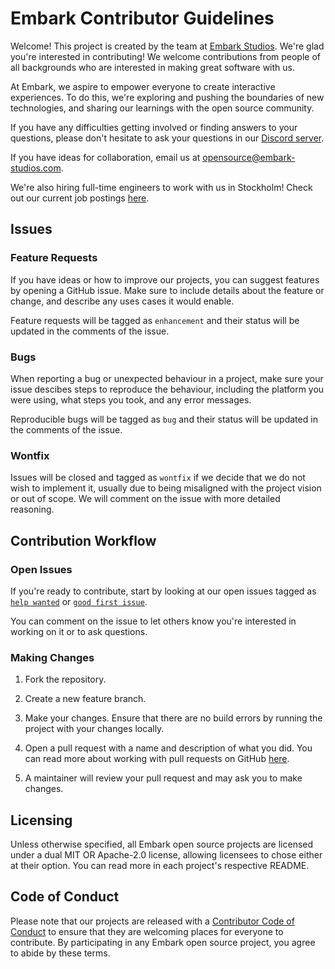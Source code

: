 # Embark Contributor Guidelines

Welcome! This project is created by the team at [Embark Studios](https://embark.games). We're glad you're interested in contributing! We welcome contributions from people of all backgrounds who are interested in making great software with us.

At Embark, we aspire to empower everyone to create interactive experiences. To do this, we're exploring and pushing the boundaries of new technologies, and sharing our learnings with the open source community.

If you have any difficulties getting involved or finding answers to your questions, please don't hesitate to ask your questions in our [Discord server](https://discord.com/invite/8TW9nfF).

If you have ideas for collaboration, email us at opensource@embark-studios.com.

We're also hiring full-time engineers to work with us in Stockholm! Check out our current job postings [here](https://www.embark-studios.com/jobs).

## Issues

### Feature Requests

If you have ideas or how to improve our projects, you can suggest features by opening a GitHub issue. Make sure to include details about the feature or change, and describe any uses cases it would enable.

Feature requests will be tagged as `enhancement` and their status will be updated in the comments of the issue.

### Bugs

When reporting a bug or unexpected behaviour in a project, make sure your issue descibes steps to reproduce the behaviour, including the platform you were using, what steps you took, and any error messages.

Reproducible bugs will be tagged as `bug` and their status will be updated in the comments of the issue.

### Wontfix

Issues will be closed and tagged as `wontfix` if we decide that we do not wish to implement it, usually due to being misaligned with the project vision or out of scope. We will comment on the issue with more detailed reasoning.

## Contribution Workflow

### Open Issues

If you're ready to contribute, start by looking at our open issues tagged as [`help wanted`](../../issues?q=is%3Aopen+is%3Aissue+label%3A"help+wanted") or [`good first issue`](../../issues?q=is%3Aopen+is%3Aissue+label%3A"good+first+issue").

You can comment on the issue to let others know you're interested in working on it or to ask questions.

### Making Changes

1. Fork the repository.

2. Create a new feature branch.

3. Make your changes. Ensure that there are no build errors by running the project with your changes locally.

4. Open a pull request with a name and description of what you did. You can read more about working with pull requests on GitHub [here](https://help.github.com/en/articles/creating-a-pull-request-from-a-fork).

5. A maintainer will review your pull request and may ask you to make changes.

## Licensing

Unless otherwise specified, all Embark open source projects are licensed under a dual MIT OR Apache-2.0 license, allowing licensees to chose either at their option. You can read more in each project's respective README.

## Code of Conduct

Please note that our projects are released with a [Contributor Code of Conduct](CODE_OF_CONDUCT.md) to ensure that they are welcoming places for everyone to contribute. By participating in any Embark open source project, you agree to abide by these terms.
